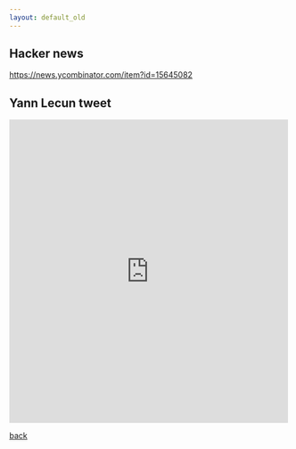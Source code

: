```yaml
---
layout: default_old
---
```


## Hacker news
<a href="https://news.ycombinator.com/item?id=15645082"> https://news.ycombinator.com/item?id=15645082 </a>

## Yann Lecun tweet
<iframe src="https://www.facebook.com/plugins/post.php?href=https%3A%2F%2Fwww.facebook.com%2Fyann.lecun%2Fposts%2F10154874013422143&width=500" width="500" height="545" style="border:none;overflow:hidden" scrolling="no" frameborder="0" allowTransparency="true"></iframe>

[back](./)

